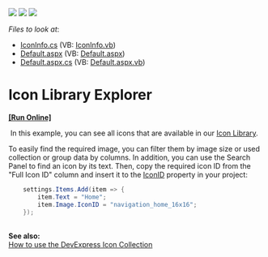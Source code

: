 <!-- default badges list -->
![](https://img.shields.io/endpoint?url=https://codecentral.devexpress.com/api/v1/VersionRange/128567215/15.1.9%2B)
[![](https://img.shields.io/badge/Open_in_DevExpress_Support_Center-FF7200?style=flat-square&logo=DevExpress&logoColor=white)](https://supportcenter.devexpress.com/ticket/details/T205563)
[![](https://img.shields.io/badge/📖_How_to_use_DevExpress_Examples-e9f6fc?style=flat-square)](https://docs.devexpress.com/GeneralInformation/403183)
<!-- default badges end -->
<!-- default file list -->
*Files to look at*:

* [IconInfo.cs](./CS/App_Code/IconInfo.cs) (VB: [IconInfo.vb](./VB/App_Code/IconInfo.vb))
* [Default.aspx](./CS/Default.aspx) (VB: [Default.aspx](./VB/Default.aspx))
* [Default.aspx.cs](./CS/Default.aspx.cs) (VB: [Default.aspx.vb](./VB/Default.aspx.vb))
<!-- default file list end -->
# Icon Library Explorer
<!-- run online -->
**[[Run Online]](https://codecentral.devexpress.com/t205563/)**
<!-- run online end -->


<p> In this example, you can see all icons that are available in our <a href="https://documentation.devexpress.com/#AspNet/CustomDocument15861">Icon Library</a>.</p>
<p>To easily find the required image, you can filter them by image size or used collection or group data by columns. In addition, you can use the Search Panel to find an icon by its text. Then, copy the required icon ID from the "Full Icon ID" column and insert it to the <a href="https://documentation.devexpress.com/#AspNet/DevExpressWebImagePropertiesBase_IconIDtopic">IconID</a> property in your project:</p>


```cs
    settings.Items.Add(item => {
        item.Text = "Home";
        item.Image.IconID = "navigation_home_16x16";
    });
```


<p><br><strong>See also:</strong><br><a href="https://www.devexpress.com/Support/Center/p/T501932">How to use the DevExpress Icon Collection</a></p>

<br/>


